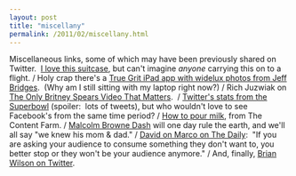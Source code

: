 ```yaml
---
layout: post
title: "miscellany"
permalink: /2011/02/miscellany.html
---
```


<p>Miscellaneous links, some of which may have been previously shared on Twitter. &#0160;<a href="http://putthison.com/post/3220874041/its-on-ebay-ede-ravenscroft-suitcase-starts" target="_self">I love this suitcase</a>, but can&#39;t imagine <em>anyone</em>&#0160;carrying this on to a flight. / Holy crap there&#39;s a <a href="http://mrgan.tumblr.com/post/3225905463/did-you-know-that-theres-a-true-grit-ipad-app" target="_self">True Grit iPad app with widelux photos from Jeff Bridges</a>. &#0160;(Why am I still sitting with my laptop right now?) / Rich Juzwiak on <a href="http://fourfour.typepad.com/fourfour/2011/02/the-only-britney-spears-video-that-matters.html" target="_self">The Only Britney Spears Video That Matters</a>. &#0160;/ <a href="http://blog.twitter.com/2011/02/superbowl.html" target="_self">Twitter&#39;s stats from the Superbowl</a> (spoiler: &#0160;lots of tweets), but who wouldn&#39;t love to see Facebook&#39;s from the same time period? / <a href="http://thecontentfarm.tumblr.com/post/3216735607/how-to-pour-milk" target="_self">How to pour milk</a>, from The Content Farm. / <a href="http://www.flickr.com/photos/anildash/5430429684/" target="_self">Malcolm Browne Dash</a> will one day rule the earth, and we&#39;ll all say &quot;we knew his mom &amp; dad.&quot; / <a href="http://hello.typepad.com/hello/2011/02/marco-why-the-daily-is-so-yesterday.html" target="_self">David on Marco on The Daily</a>: &#0160;&quot;If you are asking your audience to consume something they don&#39;t want to, you better stop or they won&#39;t be your audience anymore.&quot; / And, finally,&#0160;<a href="http://twitter.com/BrianWilson38" target="_self">Brian Wilson on Twitter</a>.&#0160;</p>


